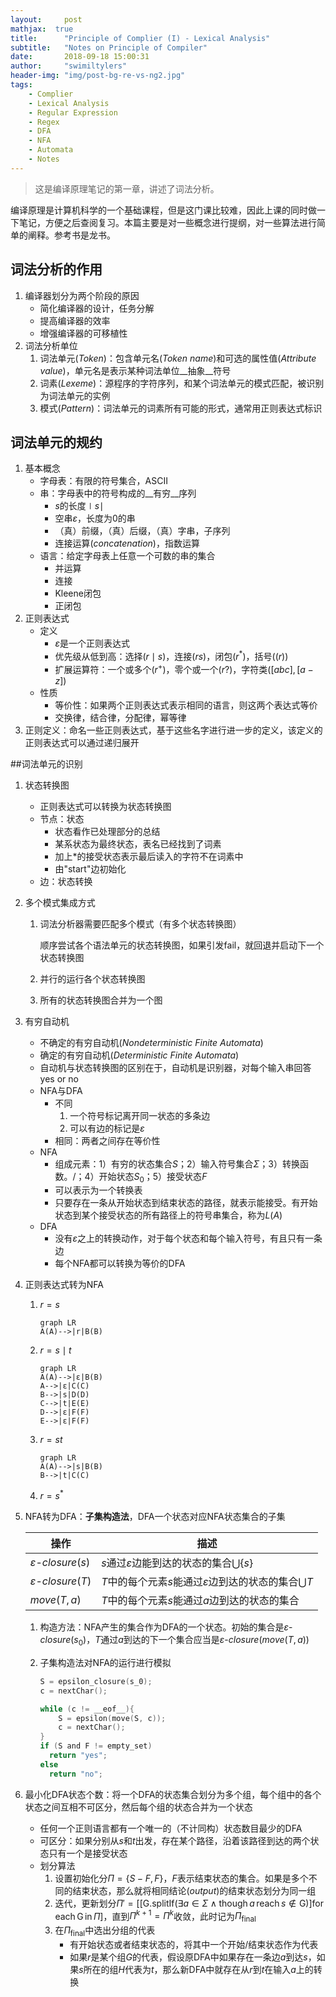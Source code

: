 ```yaml
---
layout:     post
mathjax:  true
title:      "Principle of Complier (I) - Lexical Analysis"
subtitle:   "Notes on Principle of Compiler"
date:       2018-09-18 15:00:31
author:     "swimiltylers"
header-img: "img/post-bg-re-vs-ng2.jpg"
tags:
    - Complier
    - Lexical Analysis
    - Regular Expression
    - Regex
    - DFA
    - NFA
    - Automata
    - Notes
---
```


> 这是编译原理笔记的第一章，讲述了词法分析。

编译原理是计算机科学的一个基础课程，但是这门课比较难，因此上课的同时做一下笔记，方便之后查阅复习。本篇主要是对一些概念进行提纲，对一些算法进行简单的阐释。参考书是龙书。

## 词法分析的作用

1. 编译器划分为两个阶段的原因
   + 简化编译器的设计，任务分解
   + 提高编译器的效率
   + 增强编译器的可移植性
2. 词法分析单位
   1. 词法单元(_Token_)：包含单元名(_Token name_)和可选的属性值(_Attribute value_)，单元名是表示某种词法单位__抽象__符号
   2. 词素(_Lexeme_)：源程序的字符序列，和某个词法单元的模式匹配，被识别为词法单元的实例
   3. 模式(_Pattern_)：词法单元的词素所有可能的形式，通常用正则表达式标识

## 词法单元的规约

1. 基本概念
   + 字母表：有限的符号集合，ASCII
   + 串：字母表中的符号构成的__有穷__序列
     + $s$的长度$\mid s\mid$
     + 空串$\varepsilon$，长度为0的串
     + （真）前缀，（真）后缀，（真）字串，子序列
     + 连接运算(_concatenation_)，指数运算
   + 语言：给定字母表上任意一个可数的串的集合
     + 并运算
     + 连接
     + Kleene闭包
     + 正闭包
2. 正则表达式
   + 定义
     + $\varepsilon$是一个正则表达式
     + 优先级从低到高：选择($r\mid s$)，连接($rs$)，闭包($r^*$)，括号($\left(r\right)$)
     + 扩展运算符：一个或多个($r^+$)，零个或一个($r?$)，字符类($\left[abc\right],\,\left[a-z\right]$)
   + 性质
     + 等价性：如果两个正则表达式表示相同的语言，则这两个表达式等价
     + 交换律，结合律，分配律，幂等律
3. 正则定义：命名一些正则表达式，基于这些名字进行进一步的定义，该定义的正则表达式可以通过递归展开

##词法单元的识别

1. 状态转换图

   + 正则表达式可以转换为状态转换图
   + 节点：状态
     + 状态看作已处理部分的总结
     + 某系状态为最终状态，表名已经找到了词素
     + 加上*的接受状态表示最后读入的字符不在词素中
     + 由"start"边初始化
   + 边：状态转换

2. 多个模式集成方式

   1. 词法分析器需要匹配多个模式（有多个状态转换图）

      顺序尝试各个语法单元的状态转换图，如果引发fail，就回退并启动下一个状态转换图

   2. 并行的运行各个状态转换图

   3. 所有的状态转换图合并为一个图

3. 有穷自动机

   + 不确定的有穷自动机(_Nondeterministic Finite Automata_)
   + 确定的有穷自动机(_Deterministic Finite Automata_)
   + 自动机与状态转换图的区别在于，自动机是识别器，对每个输入串回答yes or no
   + NFA与DFA
     + 不同
       1. 一个符号标记离开同一状态的多条边
       2. 可以有边的标记是$\varepsilon$
     + 相同：两者之间存在等价性
   + NFA
     + 组成元素：1）有穷的状态集合$S$；2）输入符号集合$\Sigma$；3）转换函数。/；4）开始状态$S_0$；5）接受状态$F$
     + 可以表示为一个转换表
     + 只要存在一条从开始状态到结束状态的路径，就表示能接受。有开始状态到某个接受状态的所有路径上的符号串集合，称为$L(A)$
   + DFA
     + 没有$\varepsilon$之上的转换动作，对于每个状态和每个输入符号，有且只有一条边
     + 每个NFA都可以转换为等价的DFA

4. 正则表达式转为NFA

   1. $r=s$

      ```mermaid
      graph LR
      A(A)-->|r|B(B)
      ```

   2. $r=s\mid t$

      ```mermaid
      graph LR
      A(A)-->|ε|B(B)
      A-->|ε|C(C)
      B-->|s|D(D)
      C-->|t|E(E)
      D-->|ε|F(F)
      E-->|ε|F(F)
      ```

   3. $r=st$

      ```mermaid
      graph LR
      A(A)-->|s|B(B)
      B-->|t|C(C)
      ```

   4. $r=s^*$

5. NFA转为DFA：**子集构造法**，DFA一个状态对应NFA状态集合的子集

   | 操作                       | 描述                                                         |
   | -------------------------- | ------------------------------------------------------------ |
   | $\varepsilon$-$closure(s)$ | $s$通过$\varepsilon$边能到达的状态的集合$\bigcup \{s\}$      |
   | $\varepsilon$-$closure(T)$ | $T$中的每个元素$s$能通过$\varepsilon$边到达的状态的集合$\bigcup T$ |
   | $move(T,a)$                | $T$中的每个元素$s$能通过$a$边到达的状态的集合                |

   1. 构造方法：NFA产生的集合作为DFA的一个状态。初始的集合是$\varepsilon$-$closure(s_0)$，$T$通过$a$到达的下一个集合应当是$\varepsilon$-$closure(move(T,a))$

   2. 子集构造法对NFA的运行进行模拟

      ```c
      S = epsilon_closure(s_0);
      c = nextChar();
      
      while (c != __eof__){
          S = epsilon(move(S, c));
          c = nextChar();
      }
      if (S and F != empty_set)
      	return "yes";
      else
      	return "no";
      ```

6. 最小化DFA状态个数：将一个DFA的状态集合划分为多个组，每个组中的各个状态之间互相不可区分，然后每个组的状态合并为一个状态

   + 任何一个正则语言都有一个唯一的（不计同构）状态数目最少的DFA
   + 可区分：如果分别从$s$和$t$出发，存在某个路径，沿着该路径到达的两个状态只有一个是接受状态
   + 划分算法
     1. 设置初始化分$\Pi=\{S-F,F\}$，$F$表示结束状态的集合。如果是多个不同的结束状态，那么就将相同结论(_output_)的结束状态划分为同一组
     2. 迭代，更新划分$\Pi'=\big[\left[\mathrm{G.splitIf}\left(\exists a\in\Sigma\wedge\mathrm{though\,}a\,\mathrm{reach\,} s\notin \mathrm{G}\right)\right]\mathrm{for\,each\,G\, in\,}\Pi\big]$，直到$\Pi^{k+1}=\Pi^{k}$收敛，此时记为$\Pi_{\mathrm{final}}$
     3. 在$\Pi_{\mathrm{final}}$中选出分组的代表
        + 有开始状态或者结束状态的，将其中一个开始/结束状态作为代表
        + 如果$r$是某个组$G$的代表，假设原DFA中如果存在一条边$a$到达$s$，如果$s$所在的组$H$代表为$t$，那么新DFA中就存在从$r$到$t$在输入$a$上的转换

